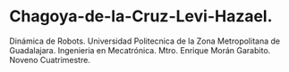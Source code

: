# Chagoya-de-la-Cruz-Levi-Hazael.
Dinámica de Robots.
Universidad Politecnica de la Zona Metropolitana de Guadalajara.
Ingenieria en Mecatrónica.
Mtro. Enrique Morán Garabito.
Noveno Cuatrimestre.

